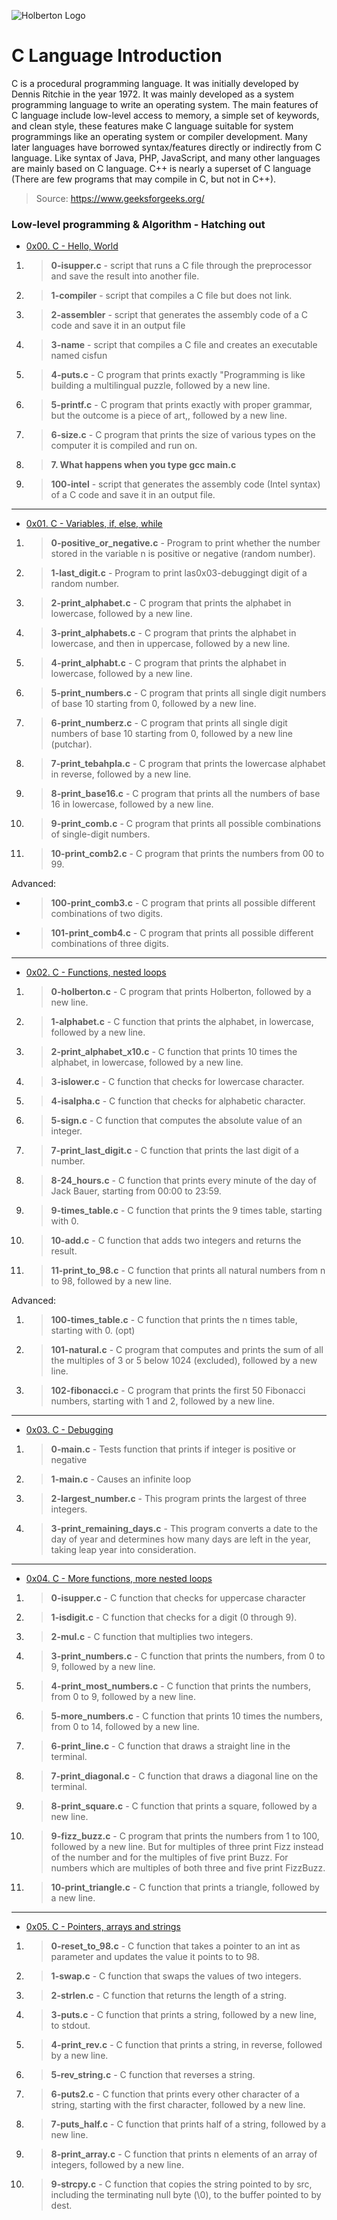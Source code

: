 ![Holberton Logo](https://www.exponcapital.com/wp-content/uploads/2017/10/holberton-1.png)

# C Language Introduction

C is a procedural programming language. It was initially developed by Dennis Ritchie in the year 1972. It was mainly developed as a system programming language to write an operating system. The main features of C language include low-level access to memory, a simple set of keywords, and clean style, these features make C language suitable for system programmings like an operating system or compiler development.
Many later languages have borrowed syntax/features directly or indirectly from C language. Like syntax of Java, PHP, JavaScript, and many other languages are mainly based on C language. C++ is nearly a superset of C language (There are few programs that may compile in C, but not in C++). 
> Source: https://www.geeksforgeeks.org/

### Low-level programming & Algorithm - Hatching out

* [0x00. C - Hello, World](https://github.com/ezedksl/holbertonschool-low_level_programming/tree/master/0x00-hello_world)
1. > **0-isupper.c** - script that runs a C file through the preprocessor and save the result into another file.
1. > **1-compiler** - script that compiles a C file but does not link.
1. > **2-assembler** - script that generates the assembly code of a C code and save it in an output file
1. > **3-name** - script that compiles a C file and creates an executable named cisfun
1. > **4-puts.c** - C program that prints exactly "Programming is like building a multilingual puzzle, followed by a new line.
1. > **5-printf.c** - C program that prints exactly with proper grammar, but the outcome is a piece of art,, followed by a new line.
1. > **6-size.c** - C program that prints the size of various types on the computer it is compiled and run on.
1. > **7. What happens when you type gcc main.c**
1. > **100-intel** - script that generates the assembly code (Intel syntax) of a C code and save it in an output file.
---
* [0x01. C - Variables, if, else, while](https://github.com/ezedksl/holbertonschool-low_level_programming/tree/master/0x01-variables_if_else_while)
1. > **0-positive_or_negative.c** - Program to print whether the number stored in the variable n is positive or negative (random number).
1. > **1-last_digit.c** - Program to print las0x03-debuggingt digit of a random number.
1. > **2-print_alphabet.c** - C program that prints the alphabet in lowercase, followed by a new line.
1. > **3-print_alphabets.c** - C program that prints the alphabet in lowercase, and then in uppercase, followed by a new line.
1. > **4-print_alphabt.c** - C program that prints the alphabet in lowercase, followed by a new line.
1. > **5-print_numbers.c** - C program that prints all single digit numbers of base 10 starting from 0, followed by a new line.
1. > **6-print_numberz.c** - C program that prints all single digit numbers of base 10 starting from 0, followed by a new line (putchar).
1. > **7-print_tebahpla.c** - C program that prints the lowercase alphabet in reverse, followed by a new line.
1. > **8-print_base16.c** - C program that prints all the numbers of base 16 in lowercase, followed by a new line.
1. > **9-print_comb.c** - C program that prints all possible combinations of single-digit numbers.
1. > **10-print_comb2.c** - C program that prints the numbers from 00 to 99.

Advanced:
* > **100-print_comb3.c** - C program that prints all possible different combinations of two digits.
* > **101-print_comb4.c** - C program that prints all possible different combinations of three digits.
---
* [0x02. C - Functions, nested loops](https://github.com/ezedksl/holbertonschool-low_level_programming/tree/master/0x00-hello_world)
1. > **0-holberton.c** - C program that prints Holberton, followed by a new line.
1. > **1-alphabet.c** - C function that prints the alphabet, in lowercase, followed by a new line.
1. > **2-print_alphabet_x10.c** - C function that prints 10 times the alphabet, in lowercase, followed by a new line.
1. > **3-islower.c** - C function that checks for lowercase character.
1. > **4-isalpha.c** - C function that checks for alphabetic character.
1. > **5-sign.c** - C function that computes the absolute value of an integer.
1. > **7-print_last_digit.c** - C function that prints the last digit of a number.
1. > **8-24_hours.c** - C function that prints every minute of the day of Jack Bauer, starting from 00:00 to 23:59.
1. > **9-times_table.c** - C function that prints the 9 times table, starting with 0.
1. > **10-add.c** - C function that adds two integers and returns the result.
1. > **11-print_to_98.c** - C function that prints all natural numbers from n to 98, followed by a new line.

Advanced:
1. > **100-times_table.c** - C function that prints the n times table, starting with 0. (opt)
1. > **101-natural.c** - C program that computes and prints the sum of all the multiples of 3 or 5 below 1024 (excluded), followed by a new line.
1. > **102-fibonacci.c** - C program that prints the first 50 Fibonacci numbers, starting with 1 and 2, followed by a new line.
---
* [0x03. C - Debugging](https://github.com/ezedksl/holbertonschool-low_level_programming/tree/master/0x03-debugging)
1. > **0-main.c** - Tests function that prints if integer is positive or negative
1. > **1-main.c** - Causes an infinite loop
1. > **2-largest_number.c** - This program prints the largest of three integers.
1. > **3-print_remaining_days.c** - This program converts a date to the day of year and determines how many days are left in the year, taking leap year into consideration.
---
* [0x04. C - More functions, more nested loops](https://github.com/ezedksl/holbertonschool-low_level_programming/tree/master/0x04-more_functions_nested_loops)
1. > **0-isupper.c** - C function that checks for uppercase character
1. > **1-isdigit.c** - C function that checks for a digit (0 through 9).
1. > **2-mul.c** - C function that multiplies two integers.
1. > **3-print_numbers.c** - C function that prints the numbers, from 0 to 9, followed by a new line.
1. > **4-print_most_numbers.c** - C function that prints the numbers, from 0 to 9, followed by a new line.
1. > **5-more_numbers.c** - C function that prints 10 times the numbers, from 0 to 14, followed by a new line.
1. > **6-print_line.c** - C function that draws a straight line in the terminal.
1. > **7-print_diagonal.c** -  C function that draws a diagonal line on the terminal.
1. > **8-print_square.c** - C function that prints a square, followed by a new line.
1. > **9-fizz_buzz.c** - C program that prints the numbers from 1 to 100, followed by a new line. But for multiples of three print Fizz instead of the number and for the multiples of five print Buzz. For numbers which are multiples of both three and five print FizzBuzz.
1. > **10-print_triangle.c** - C function that prints a triangle, followed by a new line.
---
* [0x05. C - Pointers, arrays and strings](https://github.com/ezedksl/holbertonschool-low_level_programming/tree/master/0x05-pointers_arrays_strings)
1. > **0-reset_to_98.c** - C function that takes a pointer to an int as parameter and updates the value it points to to 98.
1. > **1-swap.c** - C function that swaps the values of two integers.
1. > **2-strlen.c** - C function that returns the length of a string.
1. > **3-puts.c** - C function that prints a string, followed by a new line, to stdout.
1. > **4-print_rev.c** - C function that prints a string, in reverse, followed by a new line.
1. > **5-rev_string.c** -  C function that reverses a string.
1. > **6-puts2.c** - C function that prints every other character of a string, starting with the first character, followed by a new line.
1. > **7-puts_half.c** - C function that prints half of a string, followed by a new line.
1. > **8-print_array.c** - C function that prints n elements of an array of integers, followed by a new line.
1. > **9-strcpy.c** - C function that copies the string pointed to by src, including the terminating null byte (\0), to the buffer pointed to by dest.
